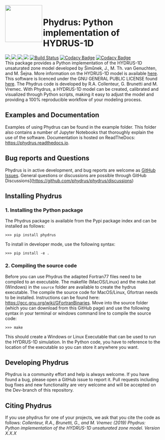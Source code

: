 <img src=https://github.com/phydrus/phydrus/blob/master/docs/_static/logo.png width=120, align=left>

# Phydrus: Python implementation of HYDRUS-1D

<a href="http://www.gnu.org/licenses/gpl-3.0.txt"><img src=https://img.shields.io/github/license/phydrus/phydrus> </a>
<a href="https://pypi.python.org/pypi/phydrus"> <img src=https://img.shields.io/pypi/pyversions/phydrus> </a>
<a href="https://github.com/pastas/phydrus/releases"> <img src=https://img.shields.io/github/release-pre/phydrus/phydrus> </a>
<a href="https://phydrus.readthedocs.io/en/latest/?badge=latest"> <img src="https://readthedocs.org/projects/phydrus/badge/?version=latest"></a>
[![Build Status](https://travis-ci.org/phydrus/phydrus.svg?branch=master)](https://travis-ci.org/raoulcollenteur/phydrus)
[![Codacy Badge](https://api.codacy.com/project/badge/Grade/4235a7486bea41c8b09e2acfa5e93e5f)](https://www.codacy.com/gh/phydrus/phydrus?utm_source=github.com&amp;utm_medium=referral&amp;utm_content=phydrus/phydrus&amp;utm_campaign=Badge_Grade)
[![Codacy Badge](https://api.codacy.com/project/badge/Coverage/4235a7486bea41c8b09e2acfa5e93e5f)](https://www.codacy.com/gh/phydrus/phydrus?utm_source=github.com&utm_medium=referral&utm_content=phydrus/phydrus&utm_campaign=Badge_Coverage)
<br>
This package provides a Python implementation of the HYDRUS-1D unsaturated zone model developed by Šimůnek, J., M. Th. van Genuchten, and M. Šejna. More information on the HYDRUS-1D model is available [here](https://www.pc-progress.com/en/Default.aspx?hydrus-1d). This software is licenced under the GNU GENERAL PUBLIC LICENSE found [here](http://www.gnu.org/licenses/gpl-3.0.txt). The Phydrus code is developed by R.A. Collenteur, G. Brunetti and M. Vremec. With Phydrus, a HYDRUS-1D model can be created, calibrated and visualized through Python scripts, making it easy to adjust the model and providing a 100% reproducible workflow of your modeling process.

## Examples and Documentation
Examples of using Phydrus can be found in the example folder. This folder also contains a number of Jupyter Notebooks that thoroughly explain the use of the software. Documentation is hosted on ReadTheDocs: https://phydrus.readthedocs.io. 

## Bug reports and Questions
Phydrus is in active development, and bug reports are welcome as [GitHub Issues](https://github.com/phydrus/phydrus/issues). General questions or discussions are possible through GitHub Discussions](https://github.com/phydrus/phydrus/discussions)

## Installing Phydrus
### 1. Installing the Python package
The Phydrus package is available from the Pypi package index and can be installed as follows:

`>>> pip install phydrus`

To install in developer mode, use the following syntax:

`>>> pip install -e .`

### 2. Compiling the source code
Before you can use Phydrus the adapted Fortran77 files need to be compiled to an executable. The makefile (MacOS/Linux) and the make.bat (Windows) in the `source` folder are available to create the hydrus executable. The compile the source code for MacOS/Linux, Gfortran needs to be installed. Instructions can be found here: https://gcc.gnu.org/wiki/GFortranBinaries. Move into the source folder (which you can download from this GitHub page) and use the following syntax in your terminal or windows command line to compile the source code:
 
`>>> make`
 
This should create a Windows or Linux Executable that can be used to run the HYDRUS-1D simulation. In the Python code, you have to reference to the location of the executable so you can store it anywhere you want.
 
## Developing Phydrus
Phydrus is a community effort and help is always welcome. If you have found a bug, please open a GitHub issue to report it. Pull requests including bug fixes and new functionality are very welcome and will be accepted on the Dev-branch of this repository.

## Citing Phydrus
If you use phydrus for one of your projects, we ask that you cite the code as follows:
*Collenteur, R.A., Brunetti, G., and M. Vremec (2019) Phydrus: Python implementation of the HYDRUS-1D unsaturated zone model. Version X.X.X* 
